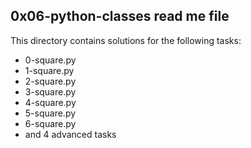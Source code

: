 0x06-python-classes read me file
-------------------------------------
This directory contains solutions for the following tasks:
 - 0-square.py
 - 1-square.py
 - 2-square.py
 - 3-square.py
 - 4-square.py
 - 5-square.py
 - 6-square.py
 - and 4 advanced tasks